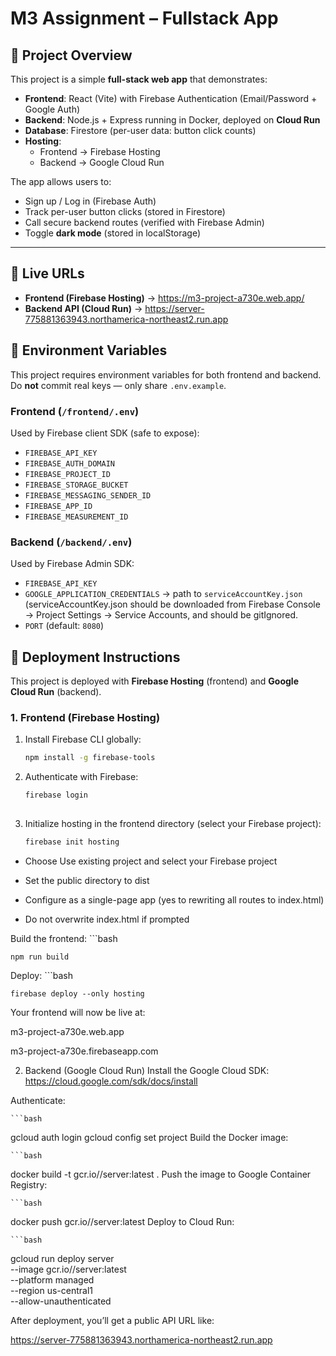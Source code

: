 # M3 Assignment – Fullstack App 

## 📖 Project Overview
This project is a simple **full-stack web app** that demonstrates:

- **Frontend**: React (Vite) with Firebase Authentication (Email/Password + Google Auth)
- **Backend**: Node.js + Express running in Docker, deployed on **Cloud Run**
- **Database**: Firestore (per-user data: button click counts)
- **Hosting**: 
  - Frontend → Firebase Hosting  
  - Backend → Google Cloud Run

The app allows users to:
- Sign up / Log in (Firebase Auth)
- Track per-user button clicks (stored in Firestore)
- Call secure backend routes (verified with Firebase Admin)
- Toggle **dark mode** (stored in localStorage)

---

## 🔗 Live URLs
- **Frontend (Firebase Hosting)** → https://m3-project-a730e.web.app/
- **Backend API (Cloud Run)** → https://server-775881363943.northamerica-northeast2.run.app

## 🔑 Environment Variables

This project requires environment variables for both frontend and backend.  
Do **not** commit real keys — only share `.env.example`.

### Frontend (`/frontend/.env`)
Used by Firebase client SDK (safe to expose):
- `FIREBASE_API_KEY`
- `FIREBASE_AUTH_DOMAIN`
- `FIREBASE_PROJECT_ID`
- `FIREBASE_STORAGE_BUCKET`
- `FIREBASE_MESSAGING_SENDER_ID`
- `FIREBASE_APP_ID`
- `FIREBASE_MEASUREMENT_ID`

### Backend (`/backend/.env`)
Used by Firebase Admin SDK:
- `FIREBASE_API_KEY`
- `GOOGLE_APPLICATION_CREDENTIALS` → path to `serviceAccountKey.json` (serviceAccountKey.json should be downloaded from Firebase Console → Project Settings → Service Accounts, and should be gitIgnored.
- `PORT` (default: `8080`)

## 🚀 Deployment Instructions

This project is deployed with **Firebase Hosting** (frontend) and **Google Cloud Run** (backend).

### 1. Frontend (Firebase Hosting)
1. Install Firebase CLI globally:
   ```bash
   npm install -g firebase-tools
2. Authenticate with Firebase:
   ```bash
   firebase login
  
3. Initialize hosting in the frontend directory (select your Firebase project):
   ```bash
   firebase init hosting
- Choose Use existing project and select your Firebase project

- Set the public directory to dist

- Configure as a single-page app (yes to rewriting all routes to index.html)

- Do not overwrite index.html if prompted

Build the frontend:
    ```bash
    
    npm run build

Deploy:
    ```bash
    
    firebase deploy --only hosting
    
Your frontend will now be live at:

m3-project-a730e.web.app

m3-project-a730e.firebaseapp.com

2. Backend (Google Cloud Run)
Install the Google Cloud SDK: https://cloud.google.com/sdk/docs/install

Authenticate:

    ```bash
gcloud auth login
gcloud config set project <your-project-id>
Build the Docker image:

    ```bash
docker build -t gcr.io/<your-project-id>/server:latest .
Push the image to Google Container Registry:

    ```bash
docker push gcr.io/<your-project-id>/server:latest
Deploy to Cloud Run:

    ```bash
gcloud run deploy server \
  --image gcr.io/<your-project-id>/server:latest \
  --platform managed \
  --region us-central1 \
  --allow-unauthenticated
  
After deployment, you’ll get a public API URL like:

https://server-775881363943.northamerica-northeast2.run.app
